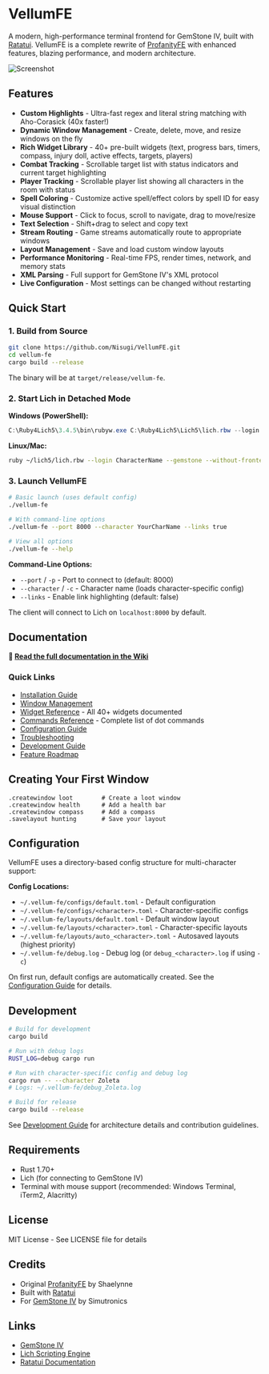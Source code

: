 # VellumFE

A modern, high-performance terminal frontend for GemStone IV, built with [Ratatui](https://github.com/ratatui-org/ratatui). VellumFE is a complete rewrite of [ProfanityFE](https://github.com/elanthia-online/profanity) with enhanced features, blazing performance, and modern architecture.

![Screenshot](https://via.placeholder.com/800x400.png?text=Terminal+UI+Screenshot)

## Features

- **Custom Highlights** - Ultra-fast regex and literal string matching with Aho-Corasick (40x faster!)
- **Dynamic Window Management** - Create, delete, move, and resize windows on the fly
- **Rich Widget Library** - 40+ pre-built widgets (text, progress bars, timers, compass, injury doll, active effects, targets, players)
- **Combat Tracking** - Scrollable target list with status indicators and current target highlighting
- **Player Tracking** - Scrollable player list showing all characters in the room with status
- **Spell Coloring** - Customize active spell/effect colors by spell ID for easy visual distinction
- **Mouse Support** - Click to focus, scroll to navigate, drag to move/resize
- **Text Selection** - Shift+drag to select and copy text
- **Stream Routing** - Game streams automatically route to appropriate windows
- **Layout Management** - Save and load custom window layouts
- **Performance Monitoring** - Real-time FPS, render times, network, and memory stats
- **XML Parsing** - Full support for GemStone IV's XML protocol
- **Live Configuration** - Most settings can be changed without restarting

## Quick Start

### 1. Build from Source

```bash
git clone https://github.com/Nisugi/VellumFE.git
cd vellum-fe
cargo build --release
```

The binary will be at `target/release/vellum-fe`.

### 2. Start Lich in Detached Mode

**Windows (PowerShell):**
```powershell
C:\Ruby4Lich5\3.4.5\bin\rubyw.exe C:\Ruby4Lich5\Lich5\lich.rbw --login CharacterName --gemstone --without-frontend --detachable-client=8000
```

**Linux/Mac:**
```bash
ruby ~/lich5/lich.rbw --login CharacterName --gemstone --without-frontend --detachable-client=8000
```

### 3. Launch VellumFE

```bash
# Basic launch (uses default config)
./vellum-fe

# With command-line options
./vellum-fe --port 8000 --character YourCharName --links true

# View all options
./vellum-fe --help
```

**Command-Line Options:**
- `--port` / `-p` - Port to connect to (default: 8000)
- `--character` / `-c` - Character name (loads character-specific config)
- `--links` - Enable link highlighting (default: false)

The client will connect to Lich on `localhost:8000` by default.

## Documentation

**📖 [Read the full documentation in the Wiki](https://github.com/Nisugi/VellumFE/wiki)**

### Quick Links

- [Installation Guide](https://github.com/Nisugi/VellumFE/wiki/Installation)
- [Window Management](https://github.com/Nisugi/VellumFE/wiki/Window-Management)
- [Widget Reference](https://github.com/Nisugi/VellumFE/wiki/Widget-Reference) - All 40+ widgets documented
- [Commands Reference](https://github.com/Nisugi/VellumFE/wiki/Commands-Reference) - Complete list of dot commands
- [Configuration Guide](https://github.com/Nisugi/VellumFE/wiki/Configuration-Guide)
- [Troubleshooting](https://github.com/Nisugi/VellumFE/wiki/Troubleshooting)
- [Development Guide](https://github.com/Nisugi/VellumFE/wiki/Development-Guide)
- [Feature Roadmap](https://github.com/Nisugi/VellumFE/wiki/Feature-Roadmap)

## Creating Your First Window

```
.createwindow loot        # Create a loot window
.createwindow health      # Add a health bar
.createwindow compass     # Add a compass
.savelayout hunting       # Save your layout
```

## Configuration

VellumFE uses a directory-based config structure for multi-character support:

**Config Locations:**
- `~/.vellum-fe/configs/default.toml` - Default configuration
- `~/.vellum-fe/configs/<character>.toml` - Character-specific configs
- `~/.vellum-fe/layouts/default.toml` - Default window layout
- `~/.vellum-fe/layouts/<character>.toml` - Character-specific layouts
- `~/.vellum-fe/layouts/auto_<character>.toml` - Autosaved layouts (highest priority)
- `~/.vellum-fe/debug.log` - Debug log (or `debug_<character>.log` if using `-c`)

On first run, default configs are automatically created. See the [Configuration Guide](https://github.com/Nisugi/VellumFE/wiki/Configuration-Guide) for details.

## Development

```bash
# Build for development
cargo build

# Run with debug logs
RUST_LOG=debug cargo run

# Run with character-specific config and debug log
cargo run -- --character Zoleta
# Logs: ~/.vellum-fe/debug_Zoleta.log

# Build for release
cargo build --release
```

See [Development Guide](https://github.com/Nisugi/VellumFE/wiki/Development-Guide) for architecture details and contribution guidelines.

## Requirements

- Rust 1.70+
- Lich (for connecting to GemStone IV)
- Terminal with mouse support (recommended: Windows Terminal, iTerm2, Alacritty)

## License

MIT License - See LICENSE file for details

## Credits

- Original [ProfanityFE](https://github.com/elanthia-online/profanity) by Shaelynne
- Built with [Ratatui](https://github.com/ratatui-org/ratatui)
- For [GemStone IV](https://www.play.net/gs4/) by Simutronics

## Links

- [GemStone IV](https://www.play.net/gs4/)
- [Lich Scripting Engine](https://github.com/elanthia-online/lich-5)
- [Ratatui Documentation](https://ratatui.rs/)
